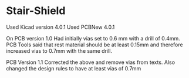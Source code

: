 # Stair-Shield
Used Kicad version 4.0.1
Used PCBNew 4.0.1

On PCB version 1.0
Had initially vias set to 0.6 mm with a drill of 0.4mm. PCB Tools said that rest material should be at least 0.15mm and therefore increased vias to 0.7mm with the same drill.

PCB Version 1.1
Corrected the above and remove vias from texts. Also changed the design rules to have at least vias of 0.7mm
